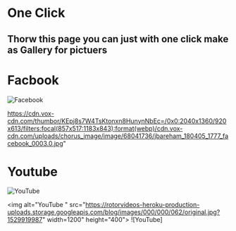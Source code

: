# One Click

## Thorw this page you can just with one click make as Gallery for  pictuers  
 
 
 
 # Facbook
   
![Facebook](https://cdn.vox-cdn.com/thumbor/KEpj8s7W4TsKtonxn8HunynNbEc=/0x0:2040x1360/920x613/filters:focal(857x517:1183x843):format(webp)/cdn.vox-cdn.com/uploads/chorus_image/image/68041736/jbareham_180405_1777_facebook_0003.0.jpg)

https://cdn.vox-cdn.com/thumbor/KEpj8s7W4TsKtonxn8HunynNbEc=/0x0:2040x1360/920x613/filters:focal(857x517:1183x843):format(webp)/cdn.vox-cdn.com/uploads/chorus_image/image/68041736/jbareham_180405_1777_facebook_0003.0.jpg"



 # Youtube
   
![YouTube](https://rotorvideos-heroku-production-uploads.storage.googleapis.com/blog/images/000/000/062/original.jpg?1529919987)

<img alt="YouTube " src="https://rotorvideos-heroku-production-uploads.storage.googleapis.com/blog/images/000/000/062/original.jpg?1529919987" width=1200" height="400"> ![YouTube] 
